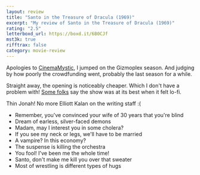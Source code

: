 ```yaml
---
layout: review
title: "Santo in the Treasure of Dracula (1969)"
excerpt: "My review of Santo in the Treasure of Dracula (1969)"
rating: "2.5"
letterboxd_url: https://boxd.it/6B0CJf
mst3k: true
rifftrax: false
category: movie-review
---
```


Apologies to <a href="https://boxd.it/MltZ" target="_blank" rel="noopener">CinemaMystic</a>, I jumped on the Gizmoplex season. And judging by how poorly the crowdfunding went, probably the last season for a while.

Straight away, the opening is noticeably cheaper. Which I don't have a problem with! <a href="https://boxd.it/MltZ" target="_blank" rel="noopener">Some folks</a> say the show was at its best when it felt lo-fi.

Thin Jonah! No more Elliott Kalan on the writing staff :(

- Remember, you've convinced your wife of 30 years that you're blind
- Dream of earless, silver-faced demons
- Madam, may I interest you in some cholera?
- If you see my neck or legs, we'll have to be married
- A vampire? In this economy?
- The suspense is killing the orchestra
- You fool! I've been me the whole time!
- Santo, don't make me kill you over that sweater
- Most of wrestling is different types of hugs
